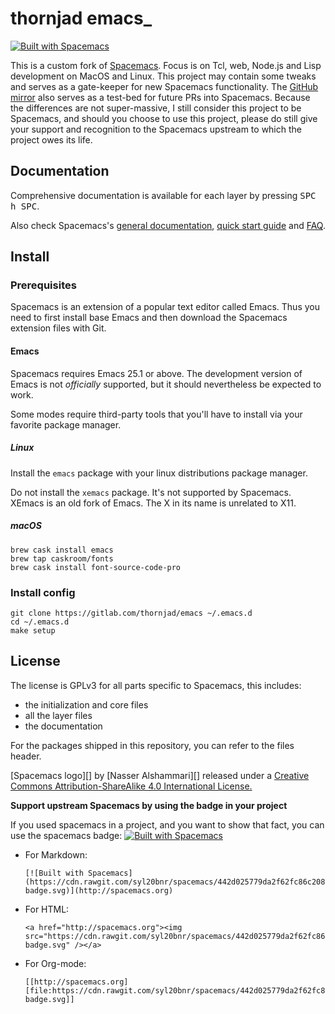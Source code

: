# thornjad emacs_
   [![Built with Spacemacs](https://cdn.rawgit.com/syl20bnr/spacemacs/442d025779da2f62fc86c2082703697714db6514/assets/spacemacs-badge.svg)](http://spacemacs.org)

This is a custom fork of [Spacemacs](https://github.com/syl20bnr/spacemacs). 
Focus is on Tcl, web, Node.js and Lisp development on MacOS and Linux. This
project may contain some tweaks and serves as a gate-keeper for new Spacemacs
functionality. The [GitHub mirror](https://github.com/thornjad/emacs) also
serves as a test-bed for future PRs into Spacemacs. Because the differences
are not super-massive, I still consider this project to be Spacemacs, and 
should you choose to use this project, please do still give your support and
recognition to the Spacemacs upstream to which the project owes its life.


## Documentation

Comprehensive documentation is available for each layer by pressing
<kbd>SPC h SPC</kbd>.

Also check Spacemacs's 
[general documentation](https://github.com/syl20bnr/DOCUMENTATION.org), 
[quick start guide](https://github.com/syl20bnr/QUICK_START.org) and 
[FAQ](https://github.com/syl20bnr/FAQ.org).


## Install

### Prerequisites

Spacemacs is an extension of a popular text editor called Emacs. Thus you need
to first install base Emacs and then download the Spacemacs extension files with
Git.

#### Emacs

Spacemacs requires Emacs 25.1 or above. The development version of Emacs is not
*officially* supported, but it should nevertheless be expected to work.

Some modes require third-party tools that you'll have to install via your
favorite package manager.

##### Linux 

Install the `emacs` package with your linux distributions package manager.

Do not install the `xemacs` package. It's not supported by Spacemacs. XEmacs is
an old fork of Emacs. The X in its name is unrelated to X11.

##### macOS

```
brew cask install emacs
brew tap caskroom/fonts
brew cask install font-source-code-pro
```

### Install config

```
git clone https://gitlab.com/thornjad/emacs ~/.emacs.d
cd ~/.emacs.d
make setup
```

## License

The license is GPLv3 for all parts specific to Spacemacs, this includes:
- the initialization and core files
- all the layer files
- the documentation

For the packages shipped in this repository, you can refer to the files header.

[Spacemacs logo][] by [Nasser Alshammari][] released under a
[Creative Commons Attribution-ShareAlike 4.0 International License.](http://creativecommons.org/licenses/by-sa/4.0/)


**Support upstream Spacemacs by using the badge in your project**

If you used spacemacs in a project, and you want to show that fact, you can use
the spacemacs badge: [![Built with Spacemacs](https://cdn.rawgit.com/syl20bnr/spacemacs/442d025779da2f62fc86c2082703697714db6514/assets/spacemacs-badge.svg)](http://spacemacs.org)

- For Markdown:

   ```
   [![Built with Spacemacs](https://cdn.rawgit.com/syl20bnr/spacemacs/442d025779da2f62fc86c2082703697714db6514/assets/spacemacs-badge.svg)](http://spacemacs.org)
   ```

- For HTML:

   ```
   <a href="http://spacemacs.org"><img src="https://cdn.rawgit.com/syl20bnr/spacemacs/442d025779da2f62fc86c2082703697714db6514/assets/spacemacs-badge.svg" /></a>
   ```

- For Org-mode:

   ```
   [[http://spacemacs.org][file:https://cdn.rawgit.com/syl20bnr/spacemacs/442d025779da2f62fc86c2082703697714db6514/assets/spacemacs-badge.svg]]
   ```

